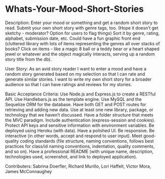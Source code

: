 # Whats-Your-Mood-Short-Stories

Description:
Enter your mood or something and get a random short story to read. Submit your own short story with genre tags, too. (Hope it doesn’t get sketchy - moderator? Option for users to flag things) Sort it by genre, rating, alphabet, submission date, etc. Could have a fun graphic front end (cluttered library with lots of items representing the genres all over stacks of books? Click on items - like a magic 8 ball or a teddy bear or a heart shaped jewel or whatever and the object magically interacts, serving up a random story title from the db).

User Story: 
As an avid story reader 
I want to enter a mood and have a random story generated based on my selection so that I can rate and generate similar stories.
I want to write my own short story for a broader audience so that I can have ratings and reviews for my stories. 

Basic Acceptance Criteria:
Use Node.js and Express.js to create a RESTful API.
Use Handlebars.js as the template engine.
Use MySQL and the Sequelize ORM for the database.
Have both GET and POST routes for retrieving and adding new data.
Use at least one new library, package, or technology that we haven’t discussed.
Have a folder structure that meets the MVC paradigm.
Include authentication (express-session and cookies).
Protect API keys and sensitive information with environment variables.
Be deployed using Heroku (with data).
Have a polished UI.
Be responsive.
Be interactive (in other words, accept and respond to user input).
Meet good-quality coding standards (file structure, naming conventions, follows best practices for class/id naming conventions, indentation, quality comments, and so on).
Have a professional README (with unique name, description, technologies used, screenshot, and link to deployed application).

Contributers:
Sabrina Doerfler,
Richard Murillo,
Lori Haffelt,
Victor Mora,
James McConnaughey
